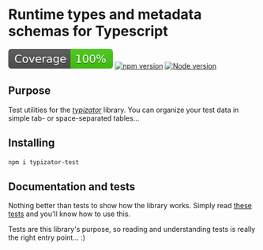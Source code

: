 # Runtime types and metadata schemas for Typescript 

![Coverage](./badges/coverage.svg) [![npm version](https://badge.fury.io/js/typizator-test.svg)](https://badge.fury.io/js/typizator-test) [![Node version](https://img.shields.io/node/v/typizator-test.svg?style=flat)](https://nodejs.org/)

## Purpose

Test utilities for the _[typizator](https://www.npmjs.com/package/typizator)_ library. You can organize your test data in simple tab- or space-separated tables...

## Installing

```Bash
npm i typizator-test
```

## Documentation and tests

Nothing better than tests to show how the library works. Simply read [these tests](https://github.com/cvdsfif/typizator-test/blob/main/tests/index.test.ts) and you'll know how to use this.

Tests are this library's purpose, so reading and understanding tests is really the right entry point... :)

